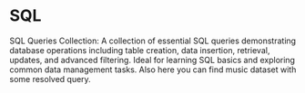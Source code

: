 # SQL
SQL Queries Collection:  A collection of essential SQL queries demonstrating database operations including table creation, data insertion, retrieval, updates, and advanced filtering. Ideal for learning SQL basics and exploring common data management tasks.
Also here you can find music dataset with some resolved query.
